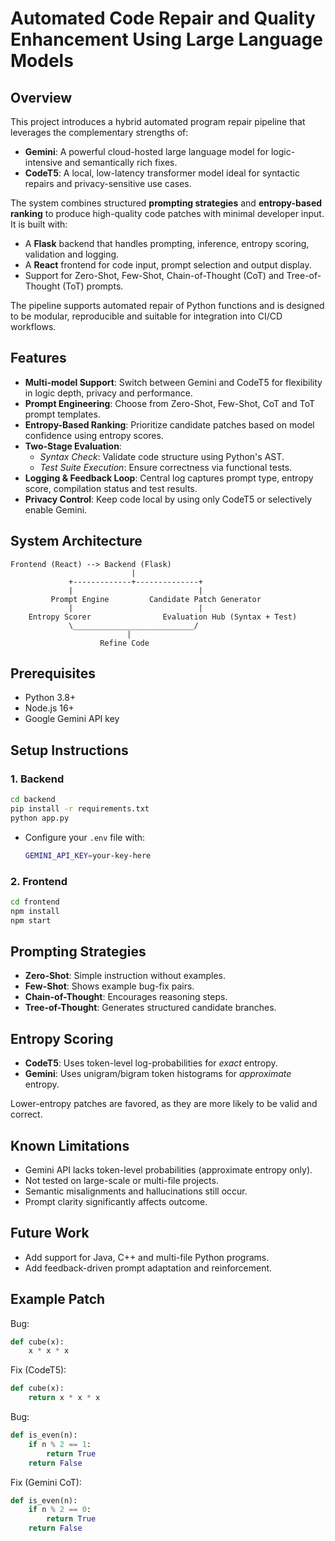 # Automated Code Repair and Quality Enhancement Using Large Language Models

## Overview

This project introduces a hybrid automated program repair pipeline that leverages the complementary strengths of:
- **Gemini**: A powerful cloud-hosted large language model for logic-intensive and semantically rich fixes.
- **CodeT5**: A local, low-latency transformer model ideal for syntactic repairs and privacy-sensitive use cases.

The system combines structured **prompting strategies** and **entropy-based ranking** to produce high-quality code patches with minimal developer input. It is built with:
- A **Flask** backend that handles prompting, inference, entropy scoring, validation and logging.
- A **React** frontend for code input, prompt selection and output display.
- Support for Zero-Shot, Few-Shot, Chain-of-Thought (CoT) and Tree-of-Thought (ToT) prompts.

The pipeline supports automated repair of Python functions and is designed to be modular, reproducible and suitable for integration into CI/CD workflows.

## Features

- **Multi-model Support**: Switch between Gemini and CodeT5 for flexibility in logic depth, privacy and performance.
- **Prompt Engineering**: Choose from Zero-Shot, Few-Shot, CoT and ToT prompt templates.
- **Entropy-Based Ranking**: Prioritize candidate patches based on model confidence using entropy scores.
- **Two-Stage Evaluation**:
  - *Syntax Check*: Validate code structure using Python's AST.
  - *Test Suite Execution*: Ensure correctness via functional tests.
- **Logging & Feedback Loop**: Central log captures prompt type, entropy score, compilation status and test results.
- **Privacy Control**: Keep code local by using only CodeT5 or selectively enable Gemini.

## System Architecture

```
Frontend (React) --> Backend (Flask)
                           |
             +-------------+--------------+
             |                            |
         Prompt Engine         Candidate Patch Generator
             |                            |
    Entropy Scorer                Evaluation Hub (Syntax + Test)
             \___________________________/
                          |
                    Refine Code
```

## Prerequisites

- Python 3.8+
- Node.js 16+
- Google Gemini API key

## Setup Instructions

### 1. Backend

```bash
cd backend
pip install -r requirements.txt
python app.py
```

- Configure your `.env` file with:
  ```bash
  GEMINI_API_KEY=your-key-here
  ```

### 2. Frontend

```bash
cd frontend
npm install
npm start
```

## Prompting Strategies

- **Zero-Shot**: Simple instruction without examples.
- **Few-Shot**: Shows example bug-fix pairs.
- **Chain-of-Thought**: Encourages reasoning steps.
- **Tree-of-Thought**: Generates structured candidate branches.

## Entropy Scoring

- **CodeT5**: Uses token-level log-probabilities for *exact* entropy.
- **Gemini**: Uses unigram/bigram token histograms for *approximate* entropy.

Lower-entropy patches are favored, as they are more likely to be valid and correct.

## Known Limitations

- Gemini API lacks token-level probabilities (approximate entropy only).
- Not tested on large-scale or multi-file projects.
- Semantic misalignments and hallucinations still occur.
- Prompt clarity significantly affects outcome.

## Future Work

- Add support for Java, C++ and multi-file Python programs.
- Add feedback-driven prompt adaptation and reinforcement.

## Example Patch

Bug:
```python
def cube(x):
    x * x * x
```

Fix (CodeT5):
```python
def cube(x):
    return x * x * x
```

Bug:
```python
def is_even(n):
    if n % 2 == 1:
        return True
    return False
```

Fix (Gemini CoT):
```python
def is_even(n):
    if n % 2 == 0:
        return True
    return False
```
